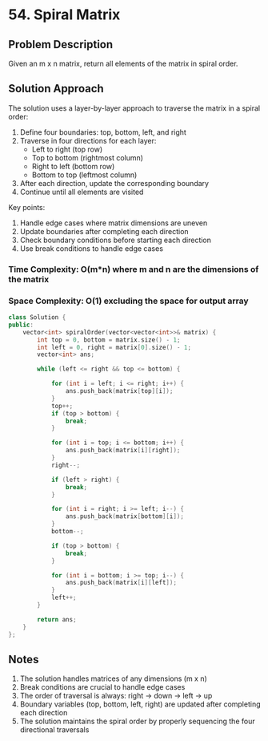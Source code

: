 # 54. Spiral Matrix

## Problem Description

Given an m x n matrix, return all elements of the matrix in spiral order.

## Solution Approach

The solution uses a layer-by-layer approach to traverse the matrix in a spiral order:

1. Define four boundaries: top, bottom, left, and right
2. Traverse in four directions for each layer:
   - Left to right (top row)
   - Top to bottom (rightmost column)
   - Right to left (bottom row)
   - Bottom to top (leftmost column)
3. After each direction, update the corresponding boundary
4. Continue until all elements are visited

Key points:

1. Handle edge cases where matrix dimensions are uneven
2. Update boundaries after completing each direction
3. Check boundary conditions before starting each direction
4. Use break conditions to handle edge cases

### Time Complexity: O(m\*n) where m and n are the dimensions of the matrix

### Space Complexity: O(1) excluding the space for output array

```cpp
class Solution {
public:
    vector<int> spiralOrder(vector<vector<int>>& matrix) {
        int top = 0, bottom = matrix.size() - 1;
        int left = 0, right = matrix[0].size() - 1;
        vector<int> ans;

        while (left <= right && top <= bottom) {

            for (int i = left; i <= right; i++) {
                ans.push_back(matrix[top][i]);
            }
            top++;
            if (top > bottom) {
                break;
            }

            for (int i = top; i <= bottom; i++) {
                ans.push_back(matrix[i][right]);
            }
            right--;

            if (left > right) {
                break;
            }

            for (int i = right; i >= left; i--) {
                ans.push_back(matrix[bottom][i]);
            }
            bottom--;

            if (top > bottom) {
                break;
            }

            for (int i = bottom; i >= top; i--) {
                ans.push_back(matrix[i][left]);
            }
            left++;
        }

        return ans;
    }
};
```

## Notes

1. The solution handles matrices of any dimensions (m x n)
2. Break conditions are crucial to handle edge cases
3. The order of traversal is always: right → down → left → up
4. Boundary variables (top, bottom, left, right) are updated after completing each direction
5. The solution maintains the spiral order by properly sequencing the four directional traversals
